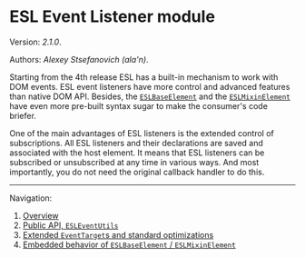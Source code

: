 # ESL Event Listener module

Version: _2.1.0_.

Authors: _Alexey Stsefanovich (ala'n)_.

<a name="intro"></a>

Starting from the 4th release ESL has a built-in mechanism to work with DOM events.
ESL event listeners have more control and advanced features than native DOM API.
Besides, the [`ESLBaseElement`](../esl-base-element/README.md) and the [`ESLMixinElement`](../esl-mixin-element/README.md)
have even more pre-built syntax sugar to make the consumer's code briefer.

One of the main advantages of ESL listeners is the extended control of subscriptions.
All ESL listeners and their declarations are saved and associated with the host element.
It means that ESL listeners can be subscribed or unsubscribed at any time in various ways.
And most importantly, you do not need the original callback handler to do this.

---

Navigation:
1. [Overview](./docs/1-overview.md)
2. [Public API, `ESLEventUtils`](./docs/2-public-api.md)
3. [Extended `EventTarget`s and standard optimizations](./docs/3-extended-targets.md)
4. [Embedded behavior of `ESLBaseElement` / `ESLMixinElement`](./docs/4-core-support.md)
